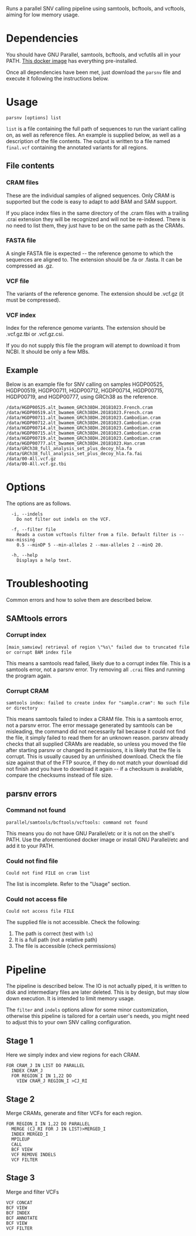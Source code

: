 Runs a parallel SNV calling pipeline using samtools, bcftools, and vcftools,
aiming for low memory usage.

# Dependencies

You should have GNU Parallel, samtools, bcftools, and vcfutils all in your
PATH. [This docker image](https://hub.docker.com/repository/docker/afarah1/ubuntu-samtools) has everything pre-installed.

Once all dependencies have been met, just download the `parsnv` file and
execute it following the instructions below.

# Usage

`parsnv [options] list`

`list` is a file containing the full path of sequences to run the variant
calling on, as well as reference files. An example is supplied below, as well
as a description of the file contents. The output is written to a file named
`final.vcf` containing the annotated variants for all regions.

## File contents

### CRAM files 

These are the individual samples of aligned sequences. Only CRAM is supported
but the code is easy to adapt to add BAM and SAM support.

If you place index files in the same directory of the .cram files with a
trailing .crai extension they will be recognized and will not be re-indexed.
There is no need to list them, they just have to be on the same path as the
CRAMs.

### FASTA file

A single FASTA file is expected -- the reference genome to which the sequences
are aligned to. The extension should be .fa or .fasta. It can be compressed as
.gz.

###  VCF file 

The variants of the reference genome. The extension should be .vcf.gz (it must
be compressed).

### VCF index 

Index for the reference genome variants. The extension should be .vcf.gz.tbi or
.vcf.gz.csi.

If you do not supply this file the program will atempt to download it from
NCBI. It should be only a few MBs.

## Example

Below is an example file for SNV calling on samples HGDP00525, HGDP00519,
HGDP00711, HGDP00712, HGDP00714, HGDP00715, HGDP00719, and HGDP00777, using
GRCh38 as the reference.

```
/data/HGDP00525.alt_bwamem_GRCh38DH.20181023.French.cram
/data/HGDP00519.alt_bwamem_GRCh38DH.20181023.French.cram
/data/HGDP00711.alt_bwamem_GRCh38DH.20181023.Cambodian.cram
/data/HGDP00712.alt_bwamem_GRCh38DH.20181023.Cambodian.cram
/data/HGDP00714.alt_bwamem_GRCh38DH.20181023.Cambodian.cram
/data/HGDP00715.alt_bwamem_GRCh38DH.20181023.Cambodian.cram
/data/HGDP00719.alt_bwamem_GRCh38DH.20181023.Cambodian.cram
/data/HGDP00777.alt_bwamem_GRCh38DH.20181023.Han.cram
/data/GRCh38_full_analysis_set_plus_decoy_hla.fa
/data/GRCh38_full_analysis_set_plus_decoy_hla.fa.fai
/data/00-All.vcf.gz
/data/00-All.vcf.gz.tbi
```

# Options

The options are as follows.

```
  -i, --indels
    Do not filter out indels on the VCF.

  -f, --filter file
    Reads a custom vcftools filter from a file. Default filter is --max-missing
    0.5 --minDP 5 --min-alleles 2 --max-alleles 2 --minQ 20.

  -h, --help
    Displays a help text.
```

# Troubleshooting

Common errors and how to solve them are described below.

## SAMtools errors

### Corrupt index

```
[main_samview] retrieval of region \"%s\" failed due to truncated file or corrupt BAM index file
```

This means a samtools read failed, likely due to a corrupt index file. This is
a samtools error, not a parsnv error. Try removing all `.crai` files and
running the program again. 

### Corrupt CRAM

```
samtools index: failed to create index for "sample.cram": No such file or directory
```

This means samtools failed to index a CRAM file.  This is a samtools error, not
a parsnv error. The error message generated by samtools can be misleading, the
command did not necessarily fail because it could not find the file, it simply
failed to read them for an unknown reason. parsnv already checks that all
supplied CRAMs are readable, so unless you moved the file after starting parsnv
or changed its permissions, it is likely that the file is corrupt. This is
usually caused by an unfinished download. Check the file size against that of
the FTP source, if they do not match your download did not finish and you have
to download it again -- if a checksum is available, compare the checksums
instead of file size.

## parsnv errors

### Command not found

```
parallel/samtools/bcftools/vcftools: command not found
```

This means you do not have GNU Parallel/etc or it is not on the shell's PATH. Use
the aforementioned docker image or install GNU Parallel/etc and add it to your
PATH.

### Could not find file

```
Could not find FILE on cram list
```

The list is incomplete. Refer to the "Usage" section.

### Could not access file

```
Could not access file FILE
```

The supplied file is not accessible. Check the following:

1. The path is correct (test with `ls`)
2. It is a full path (not a relative path)
3. The file is accessible (check permissions)

# Pipeline

The pipeline is described below. The IO is not actually piped, it is written to
disk and intermediary files are later deleted. This is by design, but may slow
down execution. It is intended to limit memory usage.

The `filter` and `indels` options allow for some minor customization, otherwise
this pipeline is tailored for a certain user's needs, you might need to adjust
this to your own SNV calling configuration. 

## Stage 1 

Here we simply index and view regions for each CRAM.

```
FOR CRAM_J IN LIST DO PARALLEL
  INDEX CRAM_J
  FOR REGION_I IN 1,22 DO
    VIEW CRAM_J REGION_I >CJ_RI
```

## Stage 2 

Merge CRAMs, generate and filter VCFs for each region.

```
FOR REGION_I IN 1,22 DO PARALLEL
  MERGE (CJ_RI FOR J IN LIST)>MERGED_I
  INDEX MERGED_I
  MPILEUP
  CALL
  BCF VIEW
  VCF REMOVE INDELS
  VCF FILTER
```

## Stage 3 

Merge and filter VCFs

```
VCF CONCAT
BCF VIEW
BCF INDEX
BCF ANNOTATE
BCF VIEW
VCF FILTER
```
